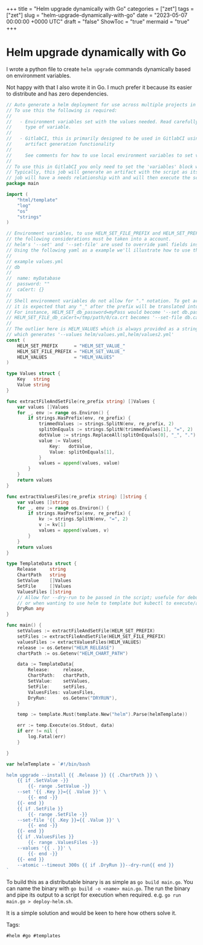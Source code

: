 +++
title = "Helm upgrade dynamically with Go"
categories = ["zet"]
tags = ["zet"]
slug = "helm-upgrade-dynamically-with-go"
date = "2023-05-07 00:00:00 +0000 UTC"
draft = "false"
ShowToc = "true"
mermaid = "true"
+++

# Helm upgrade dynamically with Go

I wrote a python file to create `helm upgrade` commands dynamically 
based on environment variables.

Not happy with that I also wrote it in Go. I much prefer it because its
easier to distribute and has zero dependencies.

```go
// Auto generate a helm deployment for use across multiple projects in CI.
// To use this the following is required:
//
//   - Environment variables set with the values needed. Read carefully for how to use each
//     type of variable.
//
//   - GitlabCI, this is primarily designed to be used in GitlabCI using its includes and
//     artifact generation functionality
//
//     See comments for how to use local environment variables to set values for helm.
//
// To use this in GitlabCI you only need to set the 'variables' block with your required values.
// Typically, this job will generate an artifact with the script as its output which a deployment
// job will have a needs relationship with and will then execute the script. YMMV
package main

import (
	"html/template"
	"log"
	"os"
	"strings"
)

// Environment variables, to use HELM_SET_FILE_PREFIX and HELM_SET_PREFIX
// the following considerations must be taken into a account.
// helm's '--set' and '--set-file' are used to override yaml fields inside a values.yml file.
// Using the following yaml as a example we'll illustrate how to use these envvars.
//
// example values.yml
// db
//
//	name: myDatabase
//	password: ""
//	caCert: {}
//
// Shell environment variables do not allow for "." notation. To get around this limitation
// it is expected that any "_" after the prefix will be translated into a "."
// For instance, HELM_SET_db_password=myPass would become '--set db.password=myPass'
// HELM_SET_FILE_db_caCert=/tmp/path/0/ca.crt becomes '--set-file db.caCert=/tmp/path/0/ca.crt'
//
// The outlier here is HELM_VALUES which is always provided as a string such as HELM_VALUES=helm/values.yml,helm/values2.yml
// which generates '--values helm/values.yml,helm/values2.yml'
const (
	HELM_SET_PREFIX      = "HELM_SET_VALUE_"
	HELM_SET_FILE_PREFIX = "HELM_SET_VALUE_"
	HELM_VALUES          = "HELM_VALUES"
)

type Values struct {
	Key   string
	Value string
}

func extractFileAndSetFile(re_prefix string) []Values {
	var values []Values
	for _, env := range os.Environ() {
		if strings.HasPrefix(env, re_prefix) {
			trimmedValues := strings.SplitN(env, re_prefix, 2)
			splitOnEquals := strings.SplitN(trimmedValues[1], "=", 2)
			dotValue := strings.ReplaceAll(splitOnEquals[0], "_", ".")
			value := Values{
				Key:   dotValue,
				Value: splitOnEquals[1],
			}
			values = append(values, value)
		}
	}
	return values
}

func extractValuesFiles(re_prefix string) []string {
	var values []string
	for _, env := range os.Environ() {
		if strings.HasPrefix(env, re_prefix) {
			kv := strings.SplitN(env, "=", 2)
			v := kv[1]
			values = append(values, v)
		}
	}
	return values
}

type TemplateData struct {
	Release     string
	ChartPath   string
	SetValue    []Values
	SetFile     []Values
	ValuesFiles []string
	// Allow for --dry-run to be passed in the script; usefule for debugging
	// or when wanting to use helm to template but kubectl to execute/apply
	DryRun any
}

func main() {
	setValues := extractFileAndSetFile(HELM_SET_PREFIX)
	setFiles := extractFileAndSetFile(HELM_SET_FILE_PREFIX)
	valuesFiles := extractValuesFiles(HELM_VALUES)
	release := os.Getenv("HELM_RELEASE")
	chartPath := os.Getenv("HELM_CHART_PATH")

	data := TemplateData{
		Release:     release,
		ChartPath:   chartPath,
		SetValue:    setValues,
		SetFile:     setFiles,
		ValuesFiles: valuesFiles,
		DryRun:      os.Getenv("DRYRUN"),
	}

	temp := template.Must(template.New("helm").Parse(helmTemplate))

	err := temp.Execute(os.Stdout, data)
	if err != nil {
		log.Fatal(err)
	}

}

var helmTemplate = `#!/bin/bash

helm upgrade --install {{ .Release }} {{ .ChartPath }} \
	{{ if .SetValue -}}
		{{- range .SetValue -}}
	--set '{{ .Key }}={{ .Value }}' \
		{{- end -}}
	{{- end }}
	{{ if .SetFile }}
		{{- range .SetFile -}}
	--set-file '{{ .Key }}={{ .Value }}' \
		{{- end -}}
	{{- end }}
	{{ if .ValuesFiles }}
		{{- range .ValuesFiles -}}
	--values '{{ . }}' \
		{{- end -}}
	{{- end }}
	--atomic --timeout 300s {{ if .DryRun }}--dry-run{{ end }}
`
```

To build this as a distributable binary is as simple as `go build main.go`.
You can name the binary with `go build -o <name> main.go`. The run the
binary and pipe its output to a script for execution when required. e.g.
`go run main.go > deploy-helm.sh`.

It is a simple solution and would be keen to here how others solve it.

Tags:

    #helm #go #templates
